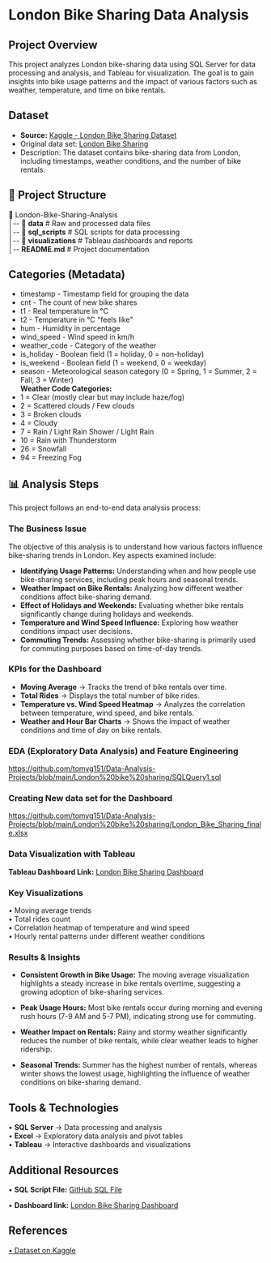 # London Bike Sharing Data Analysis
## Project Overview
This project analyzes London bike-sharing data using SQL Server for data processing and analysis, and Tableau for visualization. The goal is to gain insights into bike usage patterns and the impact of various factors such as weather, temperature, and time on bike rentals.

## Dataset
-	**Source:** <a href="https://www.kaggle.com/datasets/hmavrodiev/london-bike-sharing-dataset">
Kaggle - London Bike Sharing Dataset
</a><br/>
-	Original data set: <a href="https://github.com/tomyg151/Data-Analysis-Projects/blob/main/London%20bike%20sharing/original_data_london_merged.csv">London Bike Sharing
</a> <br/>
-	Description: The dataset contains bike-sharing data from London, including   timestamps, weather conditions, and the number of bike rentals.

## 📁 Project Structure
📂 London-Bike-Sharing-Analysis<br/>
│-- 📁 **data**                # Raw and processed data files<br/>
│-- 📁 **sql_scripts**         # SQL scripts for data processing<br/>
│-- 📁 **visualizations**      # Tableau dashboards and reports<br/>
│-- **README.md**             # Project documentation<br/>

## Categories (Metadata)
-	timestamp - Timestamp field for grouping the data<br/>
-	cnt - The count of new bike shares<br/>
-	t1 - Real temperature in °C<br/>
-	t2 - Temperature in °C "feels like"<br/>
-	hum - Humidity in percentage<br/>
-	wind_speed - Wind speed in km/h<br/>
-	weather_code - Category of the weather<br/>
-	is_holiday - Boolean field (1 = holiday, 0 = non-holiday)<br/>
-	is_weekend - Boolean field (1 = weekend, 0 = weekday)<br/>
-	season - Meteorological season category (0 = Spring, 1 = Summer, 2 = Fall, 3 = Winter)<br/>
**Weather Code Categories:**<br/>
-	1 = Clear (mostly clear but may include haze/fog)<br/>
-	2 = Scattered clouds / Few clouds<br/>
-	3 = Broken clouds<br/>
-	4 = Cloudy<br/>
-	7 = Rain / Light Rain Shower / Light Rain<br/>
-	10 = Rain with Thunderstorm<br/>
-	26 = Snowfall<br/>
-	94 = Freezing Fog<br/>

## 📊 Analysis Steps
This project follows an end-to-end data analysis process:<br/>

### The Business Issue
The objective of this analysis is to understand how various factors influence bike-sharing trends in London. Key aspects examined include:<br/>
-	**Identifying Usage Patterns:** Understanding when and how people use bike-sharing services, including peak hours and seasonal trends.<br/>
-	**Weather Impact on Bike Rentals:** Analyzing how different weather conditions affect bike-sharing demand.<br/>
-	**Effect of Holidays and Weekends:** Evaluating whether bike rentals significantly change during holidays and weekends.<br/>
-	**Temperature and Wind Speed Influence:** Exploring how weather conditions impact user decisions.<br/>
-	**Commuting Trends:** Assessing whether bike-sharing is primarily used for commuting purposes based on time-of-day trends.<br/>

### KPIs for the Dashboard
- **Moving Average** → Tracks the trend of bike rentals over time.<br/>
-	**Total Rides** → Displays the total number of bike rides.<br/>
-	**Temperature vs. Wind Speed Heatmap** → Analyzes the correlation between temperature, wind speed, and bike rentals.<br/>
- **Weather and Hour Bar Charts** → Shows the impact of weather conditions and time of day on bike rentals.<br/>

### EDA (Exploratory Data Analysis) and Feature Engineering
<a href="https://github.com/tomyg151/Data-Analysis-Projects/blob/main/London%20bike%20sharing/SQLQuery1.sql">
https://github.com/tomyg151/Data-Analysis-Projects/blob/main/London%20bike%20sharing/SQLQuery1.sql
</a><br/>

### Creating New data set for the Dashboard
<a href="https://github.com/tomyg151/Data-Analysis-Projects/blob/main/London%20bike%20sharing/London_Bike_Sharing_finale.xlsx"> 
https://github.com/tomyg151/Data-Analysis-Projects/blob/main/London%20bike%20sharing/London_Bike_Sharing_finale.xlsx
</a>

### Data Visualization with Tableau
**Tableau Dashboard Link:**
<a href="https://public.tableau.com/app/profile/tom3837/viz/LondonBikeSharing_17393803776540/LondonBikesSharing?publish=yes" >
London Bike Sharing Dashboard
</a>

### Key Visualizations
•	Moving average trends<br/>
•	Total rides count<br/>
•	Correlation heatmap of temperature and wind speed<br/>
•	Hourly rental patterns under different weather conditions<br/>

### Results & Insights
- **Consistent Growth in Bike Usage:** The moving average visualization highlights a steady increase in bike rentals overtime, suggesting a growing adoption of bike-sharing services.

- **Peak Usage Hours:** Most bike rentals occur during morning and evening rush hours (7-9 AM and 5-7 PM), indicating strong use for commuting.

- **Weather Impact on Rentals:** Rainy and stormy weather significantly reduces the number of bike rentals, while clear weather leads to higher ridership.

- **Seasonal Trends:** Summer has the highest number of rentals, whereas winter shows the lowest usage, highlighting the influence of weather conditions on bike-sharing demand.

## Tools & Technologies
•	**SQL Server** → Data processing and analysis<br/>
•	**Excel** → Exploratory data analysis and pivot tables<br/>
•	**Tableau** → Interactive dashboards and visualizations<br/>

## Additional Resources 
•	**SQL Script File:** <a href="https://github.com/tomyg151/Data-Analysis-Projects/blob/main/London%20bike%20sharing/SQLQuery1.sql">
GitHub SQL File
</a>

•	**Dashboard link:** <a href="https://public.tableau.com/app/profile/tom3837/viz/LondonBikeSharing_17393803776540/LondonBikesSharing?publish=yes">
London Bike Sharing Dashboard
</a>

## References
<a href="https://www.kaggle.com/datasets/hmavrodiev/london-bike-sharing-dataset">
  •	Dataset on Kaggle
</a>

